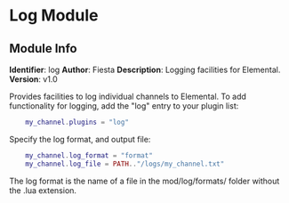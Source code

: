# Log Module
## Module Info
**Identifier**: log
**Author**: Fiesta
**Description**: Logging facilities for Elemental.
**Version**: v1.0

Provides facilities to log individual channels to Elemental.
To add functionality for logging, add the "log" entry to your plugin list:
```lua
	my_channel.plugins = "log"
```
Specify the log format, and output file:
```lua
	my_channel.log_format = "format"
	my_channel.log_file = PATH.."/logs/my_channel.txt"
```
The log format is the name of a file in the mod/log/formats/ folder without the .lua extension.